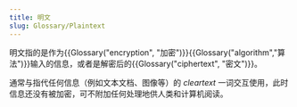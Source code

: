 ```yaml
---
title: 明文
slug: Glossary/Plaintext
---
```


明文指的是作为{{Glossary("encryption", "加密")}}{{Glossary("algorithm","算法")}}输入的信息，或者是解密后的{{Glossary("ciphertext", "密文")}}。

通常与指代任何信息（例如文本文档、图像等）的 _cleartext_ 一词交互使用，此时信息还没有被加密，可不附加任何处理地供人类和计算机阅读。
